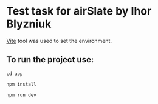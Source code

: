 # Test task for airSlate by Ihor Blyzniuk

[Vite](https://vitejs.dev) tool was used to set the environment.

## To run the project use:  
  
`cd app`

`npm install`

`npm run dev`
